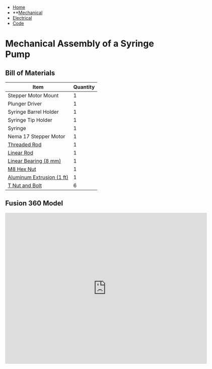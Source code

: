 - [Home](/Syringe-Pump-Github-Project/index)
- **[Mechanical](/Syringe-Pump-Github-Project/MechanicalAssembly)
- [Electrical](/Syringe-Pump-Github-Project/electrical)
- [Code](/Syringe-Pump-Github-Project/code)

# Mechanical Assembly of a Syringe Pump

## Bill of Materials 

Item         | Quantity
------------ | -------------
Stepper Motor Mount | 1
Plunger Driver | 1 
Syringe Barrel Holder | 1 
Syringe Tip Holder | 1 
Syringe | 1 
Nema 17 Stepper Motor | 1
[Threaded Rod](https://www.mcmaster.com/1078N32/) | 1
[Linear Rod](https://www.mcmaster.com/6112K44/) | 1 
[Linear Bearing (8 mm)](https://www.mcmaster.com/61205K75/) | 1
[M8 Hex Nut](https://www.mcmaster.com/90592A022/) | 1
[Aluminum Extrusion (1 ft)](https://www.mcmaster.com/47065T107/)| 1
[T Nut and Bolt](https://www.mcmaster.com/47065T139/) | 6 

## Fusion 360 Model

<iframe src="https://vanderbilt415.autodesk360.com/shares/public/SH56a43QTfd62c1cd9685654bf4a0f0eaccb?mode=embed" width="640" height="480" allowfullscreen="true" webkitallowfullscreen="true" mozallowfullscreen="true"  frameborder="0"></iframe>
